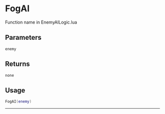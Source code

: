 # FogAI
Function name in EnemyAILogic.lua
## Parameters
`enemy`
## Returns
`none`
## Usage
```lua
FogAI(enemy)
```
---
